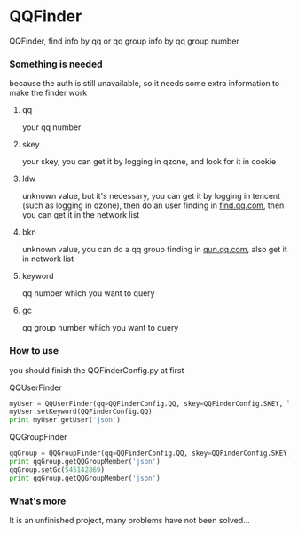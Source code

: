 # QQFinder
QQFinder, find info by qq or qq group info by qq group number

### Something is needed

because the auth is still unavailable, so it needs some extra information to make the finder work

1. qq
    
    your qq number

2. skey

    your skey, you can get it by logging in qzone, and look for it in cookie

3. ldw
    
    unknown value, but it's necessary, you can get it by logging in tencent (such as logging in qzone), then do an user finding in [find.qq.com](http://find.qq.com),
    then you can get it in the network list

4. bkn
    
    unknown value, you can do a qq group finding in [qun.qq.com](http://qun.qq.com), also get it in network list

5. keyword
    
    qq number which you want to query

6. gc
    
    qq group number which you want to query
    
### How to use

you should finish the QQFinderConfig.py at first

QQUserFinder

``` python
myUser = QQUserFinder(qq=QQFinderConfig.QQ, skey=QQFinderConfig.SKEY, ldw=QQFinderConfig.LDW)
myUser.setKeyword(QQFinderConfig.QQ)
print myUser.getUser('json')
```

QQGroupFinder

``` python
qqGroup = QQGroupFinder(qq=QQFinderConfig.QQ, skey=QQFinderConfig.SKEY, bkn=QQFinderConfig.BKN, gc=497394781)
print qqGroup.getQQGroupMember('json')
qqGroup.setGc(545142869)
print qqGroup.getQQGroupMember('json')
```

### What's more

It is an unfinished project, many problems have not been solved...